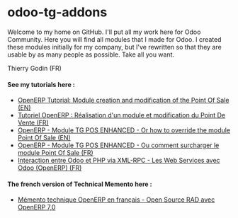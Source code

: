 odoo-tg-addons
==============

Welcome to my home on GitHub.
I'll put all my work here for Odoo Community.
Here you will find all modules that I made for Odoo. 
I created these modules initially for my company, but I've rewritten so that they are usable by as many people as possible. 
Take all you want.

Thierry Godin (FR)

#### See my tutorials here :

- [OpenERP Tutorial: Module creation and modification of the Point Of Sale (EN)](http://thierry-godin.developpez.com/openerp/tutorial-module-creation-pos-modification-english-version/)
- [Tutoriel OpenERP : Réalisation d'un module et modification du Point De Vente (FR)](http://thierry-godin.developpez.com/openerp/tutoriel-openerp-realisation-module-web-pour-point-vente/)
- [OpenERP - Module TG POS ENHANCED - Or how to override the module Point Of Sale (EN)](http://thierry-godin.developpez.com/openerp/openerp-module-pos-enhanced-en/)
- [OpenERP - Module TG POS ENHANCED - Ou comment surcharger le module Point Of Sale (FR)](http://thierry-godin.developpez.com/openerp/openerp-module-pos-enhanced-fr/)
- [Interaction entre Odoo et PHP via XML-RPC - Les Web Services avec Odoo (OpenERP) (FR)](http://thierry-godin.developpez.com/openerp/openerp-xmlrpc-php-fr/)

#### The french version of Technical Memento here :

- [Mémento technique OpenERP en français - Open Source RAD avec OpenERP 7,0](http://thierry-godin.developpez.com/openerp/memento-technique-openerp-fr/)
